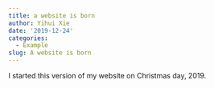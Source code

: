```yaml
---
title: a website is born
author: Yihui Xie
date: '2019-12-24'
categories:
  - Example
slug: A website is born
---
```


I started this version of my website on Christmas day, 2019.

